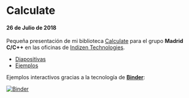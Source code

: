 # Calculate
#### 26 de Julio de 2018

Pequeña presentación de mi biblioteca [Calculate](https://github.com/newlawrence/Calculate) para el grupo **Madrid C/C++** en las oficinas de [Indizen Technologies](https://indizen.com).

* [Diapositivas](http://htmlpreview.github.io/?https://github.com/newlawrence/Talks/blob/master/180726_calculate/calculate.slides.html#/)
* [Ejemplos](https://mybinder.org/v2/gh/newlawrence/Talks/calculate?filepath=180726_calculate%2Fexamples)

Ejemplos interactivos gracias a la tecnología de [**Binder**](https://mybinder.org):

[![Binder](https://mybinder.org/badge.svg)](https://mybinder.org/v2/gh/newlawrence/Talks/calculate?filepath=180726_calculate%2Fexamples)
